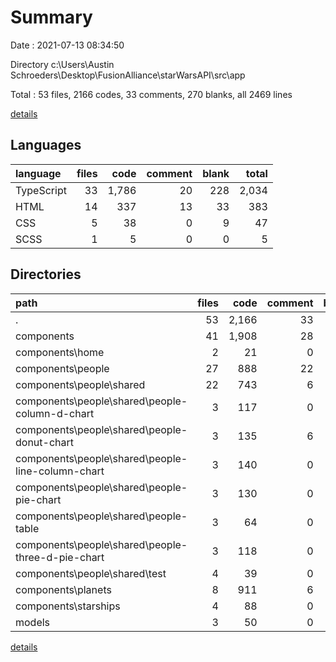 # Summary

Date : 2021-07-13 08:34:50

Directory c:\Users\Austin Schroeders\Desktop\FusionAlliance\starWarsAPI\src\app

Total : 53 files,  2166 codes, 33 comments, 270 blanks, all 2469 lines

[details](details.md)

## Languages
| language | files | code | comment | blank | total |
| :--- | ---: | ---: | ---: | ---: | ---: |
| TypeScript | 33 | 1,786 | 20 | 228 | 2,034 |
| HTML | 14 | 337 | 13 | 33 | 383 |
| CSS | 5 | 38 | 0 | 9 | 47 |
| SCSS | 1 | 5 | 0 | 0 | 5 |

## Directories
| path | files | code | comment | blank | total |
| :--- | ---: | ---: | ---: | ---: | ---: |
| . | 53 | 2,166 | 33 | 270 | 2,469 |
| components | 41 | 1,908 | 28 | 231 | 2,167 |
| components\home | 2 | 21 | 0 | 3 | 24 |
| components\people | 27 | 888 | 22 | 130 | 1,040 |
| components\people\shared | 22 | 743 | 6 | 108 | 857 |
| components\people\shared\people-column-d-chart | 3 | 117 | 0 | 16 | 133 |
| components\people\shared\people-donut-chart | 3 | 135 | 6 | 18 | 159 |
| components\people\shared\people-line-column-chart | 3 | 140 | 0 | 16 | 156 |
| components\people\shared\people-pie-chart | 3 | 130 | 0 | 17 | 147 |
| components\people\shared\people-table | 3 | 64 | 0 | 12 | 76 |
| components\people\shared\people-three-d-pie-chart | 3 | 118 | 0 | 14 | 132 |
| components\people\shared\test | 4 | 39 | 0 | 15 | 54 |
| components\planets | 8 | 911 | 6 | 79 | 996 |
| components\starships | 4 | 88 | 0 | 19 | 107 |
| models | 3 | 50 | 0 | 1 | 51 |

[details](details.md)
